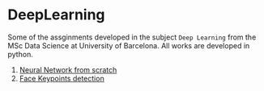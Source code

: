 # DeepLearning

Some of the assginments developed in the subject `Deep Learning` from the MSc Data Science at University of Barcelona. All works are developed in python.

1. [Neural Network from scratch](https://github.com/JanLeyva/DeepLearning/tree/main/1st_Assignment_nn_scratch)
2. [Face Keypoints detection](https://github.com/JanLeyva/DeepLearning/blob/main/FinalAssignmentV1.ipynb)
